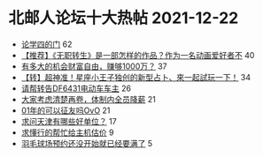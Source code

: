 # 北邮人论坛十大热帖 2021-12-22

- [论学四的门](https://bbs.byr.cn/article/Talking/6322208) 62
- [【推荐】《无职转生》是一部怎样的作品？作为一名动画爱好者不](https://bbs.byr.cn/article/Comic/632219) 40
- [有多大的机会财富自由，赚够1000万？](https://bbs.byr.cn/article/WorkLife/1178991) 37
- [【转】超神准！星座小王子独创的新型占卜、來一起試玩一下！](https://bbs.byr.cn/article/Constellations/326533) 34
- [请帮转告DF6431电动车车主](https://bbs.byr.cn/article/Picture/3309530) 26
- [大家考虑清楚再卷，体制内全员降薪](https://bbs.byr.cn/article/CivilServant/48001) 21
- [01年的可以征友吗OvO](https://bbs.byr.cn/article/Friends/2013514) 21
- [求问天津有哪些好单位？](https://bbs.byr.cn/article/Job/2152945) 17
- [求懂行的帮忙给主机估价](https://bbs.byr.cn/article/HardWare/224263) 9
- [羽毛球场预约还没开始就已经要满了](https://bbs.byr.cn/article/Badminton/161862) 5


